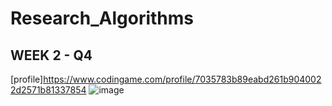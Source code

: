 # Research_Algorithms

## WEEK 2 - Q4
[profile]https://www.codingame.com/profile/7035783b89eabd261b9040022d2571b81337854
![image](https://user-images.githubusercontent.com/63556870/157334160-aa01ae53-979c-4844-bd69-11b81be306a9.png)
